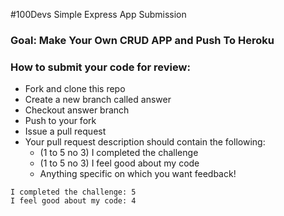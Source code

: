 #100Devs Simple Express App Submission

### Goal: Make Your Own CRUD APP and Push To Heroku

### How to submit your code for review:

- Fork and clone this repo
- Create a new branch called answer
- Checkout answer branch
- Push to your fork
- Issue a pull request
- Your pull request description should contain the following:
  - (1 to 5 no 3) I completed the challenge
  - (1 to 5 no 3) I feel good about my code
  - Anything specific on which you want feedback!


`````
I completed the challenge: 5
I feel good about my code: 4
`````

